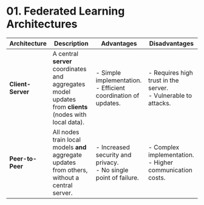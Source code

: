 # **01. Federated Learning Architectures**

| **Architecture** | **Description** | **Advantages** | **Disadvantages** |
|--------------|---------------|---------------|---------------|
| **Client-Server** | A central **server** coordinates and aggregates model updates from **clients** (nodes with local data). | - Simple implementation.  <br> - Efficient coordination of updates. | - Requires high trust in the server.  <br> - Vulnerable to attacks. |
| **Peer-to-Peer** | All nodes train local models **and** aggregate updates from others, without a central server. | - Increased security and privacy.  <br> - No single point of failure. | - Complex implementation.  <br> - Higher communication costs. |
